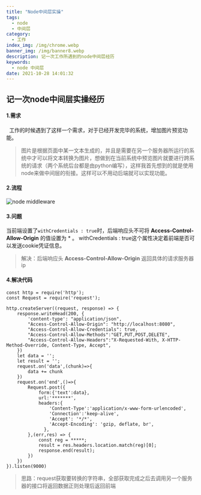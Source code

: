 ```yaml
---
title: "Node中间层实操"
tags:
  - node
  - 中间层
category:
  - 工作
index_img: /img/chrome.webp
banner_img: /img/banner8.webp
description: 记一次工作所遇到的node中间层经历
keywords:
  - node 中间层
date: 2021-10-28 14:01:32
---
```

## 记一次node中间层实操经历

#### 1.需求
&nbsp;&nbsp;工作的时候遇到了这样一个需求，对于已经开发完毕的系统，增加图片预览功能。
> 图片是根据页面中某一文本生成的，并且是需要在另一个服务器所运行的系统中才可以将文本转换为图片，想做到在当前系统中预览图片就要进行跨系统的请求（两个系统后台都是由python编写），这样我首先想到的就是使用node来做中间层的衔接。这样可以不用动后端就可以实现功能。

#### 2.流程
![node middleware](/img/node-middleware.jpg)

#### 3.问题
当前端设置了```withCredentials : true```时，后端响应头不可将 **Access-Control-Allow-Origin** 的值设置为 * 。
withCredentials : true这个属性决定着前端是否可以发送cookie凭证信息。
>解决：后端响应头 **Access-Control-Allow-Origin** 返回具体的请求服务器ip

#### 4.解决代码
``` 
const http = require('http');
const Request = require('request');

http.createServer((request, response) => {
    response.writeHead(200, {
        'content-type': "application/json",
        "Access-Control-Allow-Origin": "http://localhost:8080",
        "Access-Control-Allow-Credentials": true,
        "Access-Control-Allow-Methods":"GET,PUT,POST,DELETE",
        "Access-Control-Allow-Headers":"X-Requested-With, X-HTTP-Method-Override, Content-Type, Accept",
    })
    let data = '';
    let result = '';
    request.on('data',(chunk)=>{
        data += chunk
    })
    request.on('end',()=>{
        Request.post({
            form:{'text':data},
            url:'*******',
            headers:{
                'Content-Type':'application/x-www-form-urlencoded',
                'Connection':'keep-alive',
                'Accept': '*/*',
                'Accept-Encoding': 'gzip, deflate, br',
              },
        },(err,res) => {
            const reg = *****;
            result = res.headers.location.match(reg)[0];
            response.end(result);
        })
    })
}).listen(9000) 
```
> 思路：request获取要转换的字符串，全部获取完成之后去调用另一个服务器的接口将返回数据正则处理后返回前端

